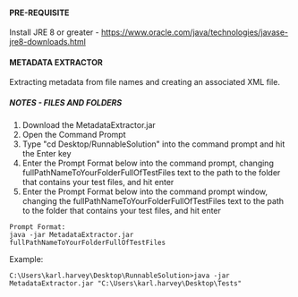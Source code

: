 #### PRE-REQUISITE
Install JRE 8 or greater - https://www.oracle.com/java/technologies/javase-jre8-downloads.html

#### METADATA EXTRACTOR
Extracting metadata from file names and creating an associated XML file.

#####  NOTES - FILES AND FOLDERS

1. Download the MetadataExtractor.jar
2. Open the Command Prompt
3. Type "cd Desktop/RunnableSolution" into the command prompt and hit the Enter key
4. Enter the Prompt Format below into the command prompt, changing fullPathNameToYourFolderFullOfTestFiles text to the path to the folder that contains your test files, and hit enter
5. Enter the Prompt Format below into the command prompt window, changing the fullPathNameToYourFolderFullOfTestFiles text to the path to the folder that contains your test files, and hit enter

```
Prompt Format:
java -jar MetadataExtractor.jar fullPathNameToYourFolderFullOfTestFiles
```

Example:
```
C:\Users\karl.harvey\Desktop\RunnableSolution>java -jar MetadataExtractor.jar "C:\Users\karl.harvey\Desktop\Tests"